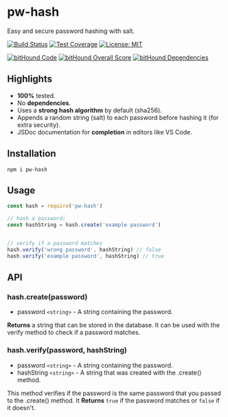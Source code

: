 # pw-hash

Easy and secure password hashing with salt.

[![Build Status](https://circleci.com/gh/robojones/pw-hash.svg?style=shield&circle-token=:circle-token)](https://circleci.com/gh/robojones/pw-hash/tree/master)
[![Test Coverage](https://codeclimate.com/github/robojones/pw-hash/badges/coverage.svg)](https://codeclimate.com/github/robojones/pw-hash/coverage)
[![License: MIT](https://img.shields.io/badge/License-MIT-yellow.svg)](https://opensource.org/licenses/MIT)

[![bitHound Code](https://www.bithound.io/github/robojones/pw-hash/badges/code.svg)](https://www.bithound.io/github/robojones/pw-hash)
[![bitHound Overall Score](https://www.bithound.io/github/robojones/pw-hash/badges/score.svg)](https://www.bithound.io/github/robojones/pw-hash)
[![bitHound Dependencies](https://www.bithound.io/github/robojones/pw-hash/badges/dependencies.svg)](https://www.bithound.io/github/robojones/pw-hash/master/dependencies/npm)

## Highlights
- __100%__ tested.
- No __dependencies__.
- Uses a __strong hash algorithm__ by default (sha256).
- Appends a random string (salt) to each password before hashing it (for extra security).
- JSDoc documentation for __completion__ in editors like VS Code.

## Installation

```
npm i pw-hash
```

## Usage

```javascript
const hash = require('pw-hash')

// hash a password:
const hashString = hash.create('example password')


// verify if a password matches
hash.verify('wrong password', hashString) // false
hash.verify('example password', hashString) // true
```

## API

### hash.create(password)

- password `<string>` - A string containing the password.

__Returns__ a string that can be stored in the database. It can be used with the verify method to check if a password matches.

### hash.verify(password, hashString)

- password `<string>` - A string containing the password.
- hashString `<string>` - A string that was created with the .create() method.

This method verifies if the password is the same password that you passed to the .create() method.
It __Returns__ `true` if the password matches or `false` if it doesn't.

